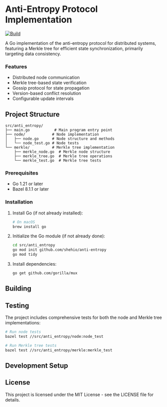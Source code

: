 # Anti-Entropy Protocol Implementation

[![Build](https://github.com/shehio/anti-entropy/actions/workflows/build.yml/badge.svg)](https://github.com/shehio/anti-entropy/actions/workflows/build.yml)

A Go implementation of the anti-entropy protocol for distributed systems, featuring a Merkle tree for efficient state synchronization, primarily targeting data consistency.

### Features

- Distributed node communication
- Merkle tree-based state verification
- Gossip protocol for state propagation
- Version-based conflict resolution
- Configurable update intervals

## Project Structure

```
src/anti_entropy/
├── main.go           # Main program entry point
├── node/            # Node implementation
│   ├── node.go      # Node structure and methods
│   └── node_test.go # Node tests
└── merkle/          # Merkle tree implementation
    ├── merkle_node.go  # Merkle node structure
    ├── merkle_tree.go  # Merkle tree operations
    └── merkle_test.go  # Merkle tree tests
```

### Prerequisites

- Go 1.21 or later
- Bazel 8.1.1 or later

### Installation

1. Install Go (if not already installed):
   ```bash
   # On macOS
   brew install go
   ```

2. Initialize the Go module (if not already done):
   ```bash
   cd src/anti_entropy
   go mod init github.com/shehio/anti-entropy
   go mod tidy
   ```

3. Install dependencies:
   ```bash
   go get github.com/gorilla/mux
   ```

## Building

## Testing

The project includes comprehensive tests for both the node and Merkle tree implementations:

```bash
# Run node tests
bazel test //src/anti_entropy/node:node_test

# Run Merkle tree tests
bazel test //src/anti_entropy/merkle:merkle_test
```

## Development Setup

## License

This project is licensed under the MIT License - see the LICENSE file for details.
